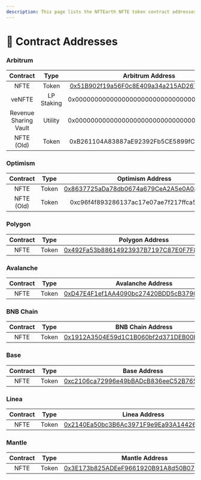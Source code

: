 ```yaml
---
description: This page lists the NFTEarth NFTE token contract addresses on each chain.
---
```


# 📜 Contract Addresses

### Arbitrum

<table data-full-width="false"><thead><tr><th align="center">Contract</th><th align="center">Type</th><th align="center">Arbitrum Address</th></tr></thead><tbody><tr><td align="center">NFTE</td><td align="center">Token</td><td align="center"><a href="https://arbiscan.io/token/0x51b902f19a56f0c8e409a34a215ad2673edf3284">0x51B902f19a56F0c8E409a34a215AD2673EDF3284</a></td></tr><tr><td align="center">veNFTE</td><td align="center">LP Staking</td><td align="center">0x0000000000000000000000000000000000000000</td></tr><tr><td align="center">Revenue Sharing Vault</td><td align="center">Utility</td><td align="center">0x0000000000000000000000000000000000000000</td></tr><tr><td align="center">NFTE (Old)</td><td align="center">Token</td><td align="center">0xB261104A83887aE92392Fb5CE5899fCFe5481456</td></tr></tbody></table>

### Optimism

|  Contract  |  Type |                                                        Optimism Address                                                        |
| :--------: | :---: | :----------------------------------------------------------------------------------------------------------------------------: |
|    NFTE    | Token | [0x8637725aDa78db0674a679CeA2A5e0A0869EF4A1](https://optimistic.etherscan.io/token/0x8637725ada78db0674a679cea2a5e0a0869ef4a1) |
| NFTE (Old) | Token |                                           0xc96f4f893286137ac17e07ae7f217ffca5db3ab6                                           |

### Polygon

| Contract |  Type |                                                     Polygon Address                                                    |
| :------: | :---: | :--------------------------------------------------------------------------------------------------------------------: |
|   NFTE   | Token | [0x492Fa53b88614923937B7197C87E0F7F8EEb7B20](https://polygonscan.com/token/0x492Fa53b88614923937B7197C87E0F7F8EEb7B20) |

### Avalanche

| Contract |  Type |                                                  Avalanche Address                                                  |
| :------: | :---: | :-----------------------------------------------------------------------------------------------------------------: |
|   NFTE   | Token | [0xD47E4F1ef1AA4090bc27420BDD5cB379Ced81440](https://snowtrace.io/token/0xD47E4F1ef1AA4090bc27420BDD5cB379Ced81440) |

### BNB Chain

| Contract |  Type |                                                  BNB Chain Address                                                 |
| :------: | :---: | :----------------------------------------------------------------------------------------------------------------: |
|   NFTE   | Token | [0x1912A3504E59d1C1B060bf2d371DEB00b70E8796](https://bscscan.com/token/0x1912A3504E59d1C1B060bf2d371DEB00b70E8796) |

### Base

| Contract |  Type |                                                     Base Address                                                    |
| :------: | :---: | :-----------------------------------------------------------------------------------------------------------------: |
|   NFTE   | Token | [0xc2106ca72996e49bBADcB836eeC52B765977fd20](https://basescan.org/token/0xc2106ca72996e49bbadcb836eec52b765977fd20) |

### Linea

| Contract |  Type |                                                      Linea Address                                                     |
| :------: | :---: | :--------------------------------------------------------------------------------------------------------------------: |
|   NFTE   | Token | [0x2140Ea50bc3B6Ac3971F9e9Ea93A1442665670e4](https://lineascan.build/token/0x2140ea50bc3b6ac3971f9e9ea93a1442665670e4) |

### Mantle

| Contract |  Type |                                                               Mantle Address                                                               |
| :------: | :---: | :----------------------------------------------------------------------------------------------------------------------------------------: |
|   NFTE   | Token | [0x3E173b825ADEeF9661920B91A8d50B075Ad51bA5](https://explorer.mantle.xyz/token/0x3E173b825ADEeF9661920B91A8d50B075Ad51bA5/token-transfers) |
